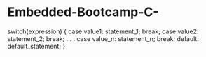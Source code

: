 # Embedded-Bootcamp-C-

switch(expression)
{
case value1: statement_1;
             break;
case value2: statement_2;
             break;
.
.
.
case value_n: statement_n;
              break;
default: default_statement;
}
